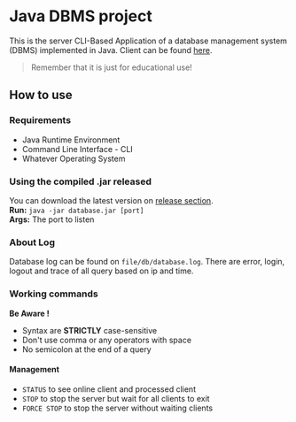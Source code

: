# Java DBMS project

This is the server CLI-Based Application of a database management system (DBMS) implemented in Java.
Client can be found <a href='https://github.com/mendrika261/databaseClient'>here</a>.

> Remember that it is just for educational use!

## How to use

### Requirements
* Java Runtime Environment
* Command Line Interface - CLI
* Whatever Operating System

### Using the compiled .jar released
You can download the latest version on <a href='https://github.com/mendrika261/database/releases'>release section</a>.<br>
**Run:** `java -jar database.jar [port]`<br>
**Args:** The port to listen

### About Log
Database log can be found on `file/db/database.log`.
There are error, login, logout and trace of all query based on ip and time.

### Working commands
**Be Aware !** <br>
- Syntax are <b>STRICTLY</b> case-sensitive
- Don't use comma or any operators with space
- No semicolon at the end of a query

#### Management
- `STATUS` to see online client and processed client
- `STOP` to stop the server but wait for all clients to exit
- `FORCE STOP` to stop the server without waiting clients